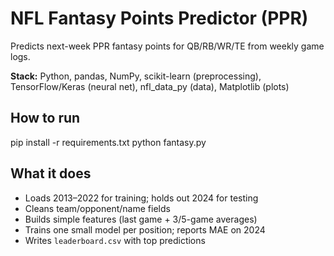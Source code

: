 # NFL Fantasy Points Predictor (PPR)

Predicts next-week PPR fantasy points for QB/RB/WR/TE from weekly game logs.

**Stack:** Python, pandas, NumPy, scikit-learn (preprocessing), TensorFlow/Keras (neural net),
nfl_data_py (data), Matplotlib (plots)

## How to run
pip install -r requirements.txt
python fantasy.py

## What it does
- Loads 2013–2022 for training; holds out 2024 for testing
- Cleans team/opponent/name fields
- Builds simple features (last game + 3/5-game averages)
- Trains one small model per position; reports MAE on 2024
- Writes `leaderboard.csv` with top predictions
